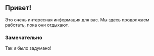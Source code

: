 ## Привет!

Это очень интересная информация для вас.
Мы здесь продолжаем работать, пока они отдыхают.
### Замечательно
Так и было задумано!
